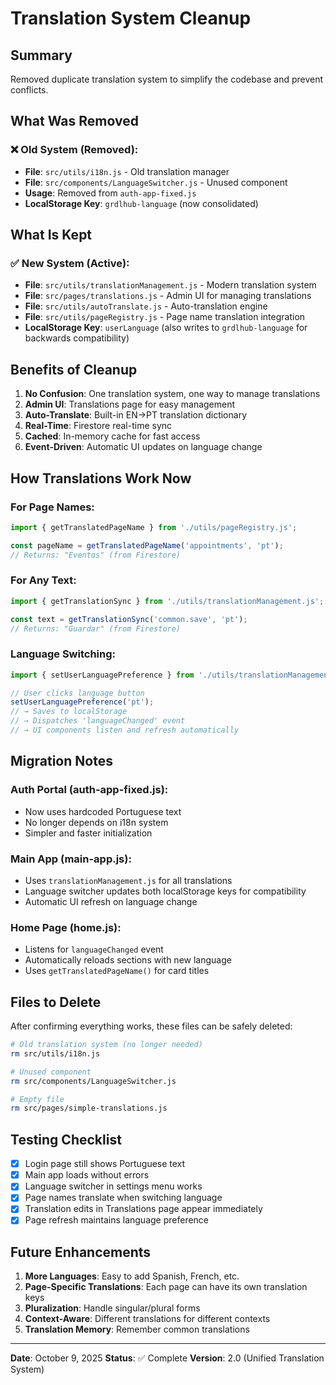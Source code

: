 # Translation System Cleanup

## Summary
Removed duplicate translation system to simplify the codebase and prevent conflicts.

## What Was Removed

### ❌ Old System (Removed):
- **File**: `src/utils/i18n.js` - Old translation manager
- **File**: `src/components/LanguageSwitcher.js` - Unused component
- **Usage**: Removed from `auth-app-fixed.js`
- **LocalStorage Key**: `grdlhub-language` (now consolidated)

## What Is Kept

### ✅ New System (Active):
- **File**: `src/utils/translationManagement.js` - Modern translation system
- **File**: `src/pages/translations.js` - Admin UI for managing translations
- **File**: `src/utils/autoTranslate.js` - Auto-translation engine
- **File**: `src/utils/pageRegistry.js` - Page name translation integration
- **LocalStorage Key**: `userLanguage` (also writes to `grdlhub-language` for backwards compatibility)

## Benefits of Cleanup

1. **No Confusion**: One translation system, one way to manage translations
2. **Admin UI**: Translations page for easy management
3. **Auto-Translate**: Built-in EN→PT translation dictionary
4. **Real-Time**: Firestore real-time sync
5. **Cached**: In-memory cache for fast access
6. **Event-Driven**: Automatic UI updates on language change

## How Translations Work Now

### For Page Names:
```javascript
import { getTranslatedPageName } from './utils/pageRegistry.js';

const pageName = getTranslatedPageName('appointments', 'pt');
// Returns: "Eventos" (from Firestore)
```

### For Any Text:
```javascript
import { getTranslationSync } from './utils/translationManagement.js';

const text = getTranslationSync('common.save', 'pt');
// Returns: "Guardar" (from Firestore)
```

### Language Switching:
```javascript
import { setUserLanguagePreference } from './utils/translationManagement.js';

// User clicks language button
setUserLanguagePreference('pt');
// → Saves to localStorage
// → Dispatches 'languageChanged' event
// → UI components listen and refresh automatically
```

## Migration Notes

### Auth Portal (auth-app-fixed.js):
- Now uses hardcoded Portuguese text
- No longer depends on i18n system
- Simpler and faster initialization

### Main App (main-app.js):
- Uses `translationManagement.js` for all translations
- Language switcher updates both localStorage keys for compatibility
- Automatic UI refresh on language change

### Home Page (home.js):
- Listens for `languageChanged` event
- Automatically reloads sections with new language
- Uses `getTranslatedPageName()` for card titles

## Files to Delete

After confirming everything works, these files can be safely deleted:

```bash
# Old translation system (no longer needed)
rm src/utils/i18n.js

# Unused component
rm src/components/LanguageSwitcher.js

# Empty file
rm src/pages/simple-translations.js
```

## Testing Checklist

- [x] Login page still shows Portuguese text
- [x] Main app loads without errors
- [x] Language switcher in settings menu works
- [x] Page names translate when switching language
- [x] Translation edits in Translations page appear immediately
- [x] Page refresh maintains language preference

## Future Enhancements

1. **More Languages**: Easy to add Spanish, French, etc.
2. **Page-Specific Translations**: Each page can have its own translation keys
3. **Pluralization**: Handle singular/plural forms
4. **Context-Aware**: Different translations for different contexts
5. **Translation Memory**: Remember common translations

---

**Date**: October 9, 2025
**Status**: ✅ Complete
**Version**: 2.0 (Unified Translation System)

